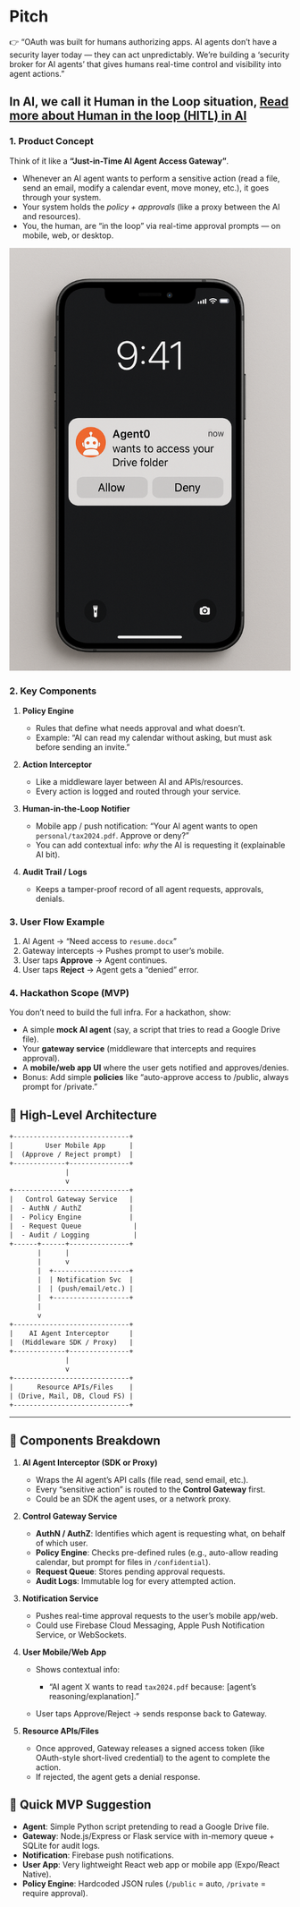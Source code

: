 
 # Pitch

👉 “OAuth was built for humans authorizing apps. AI agents don’t have a security layer today — they can act unpredictably. We’re building a ‘security broker for AI agents’ that gives humans real-time control and visibility into agent actions.”

## In AI, we call it Human in the Loop situation,  [ Read more about Human in the loop (HITL) in AI](https://www.ibm.com/think/topics/human-in-the-loop)

### 1. **Product Concept**

Think of it like a **“Just-in-Time AI Agent Access Gateway”**.

* Whenever an AI agent wants to perform a sensitive action (read a file, send an email, modify a calendar event, move money, etc.), it goes through your system.
* Your system holds the *policy + approvals* (like a proxy between the AI and resources).
* You, the human, are “in the loop” via real-time approval prompts — on mobile, web, or desktop.

![poc](/assets/hitl.png)

### 2. **Key Components**

1. **Policy Engine**

   * Rules that define what needs approval and what doesn’t.
   * Example: “AI can read my calendar without asking, but must ask before sending an invite.”

2. **Action Interceptor**

   * Like a middleware layer between AI and APIs/resources.
   * Every action is logged and routed through your service.

3. **Human-in-the-Loop Notifier**

   * Mobile app / push notification: “Your AI agent wants to open `personal/tax2024.pdf`. Approve or deny?”
   * You can add contextual info: *why* the AI is requesting it (explainable AI bit).

4. **Audit Trail / Logs**

   * Keeps a tamper-proof record of all agent requests, approvals, denials.



### 3. **User Flow Example**

1. AI Agent → “Need access to `resume.docx`”
2. Gateway intercepts → Pushes prompt to user’s mobile.
3. User taps **Approve** → Agent continues.
4. User taps **Reject** → Agent gets a “denied” error.



### 4. **Hackathon Scope (MVP)**

You don’t need to build the full infra. For a hackathon, show:

* A simple **mock AI agent** (say, a script that tries to read a Google Drive file).
* Your **gateway service** (middleware that intercepts and requires approval).
* A **mobile/web app UI** where the user gets notified and approves/denies.
* Bonus: Add simple **policies** like “auto-approve access to /public, always prompt for /private.”


## 🔐 High-Level Architecture

```
+-----------------------------+
|        User Mobile App      |
|  (Approve / Reject prompt)  |
+-------------+---------------+
              |
              v
+-----------------------------+
|   Control Gateway Service   |
|  - AuthN / AuthZ            |
|  - Policy Engine            |
|  - Request Queue             |
|  - Audit / Logging           |
+------+------+---------------+
       |      |
       |      v
       |  +-------------------+
       |  | Notification Svc  |
       |  | (push/email/etc.) |
       |  +-------------------+
       |
       v
+-----------------------------+
|    AI Agent Interceptor     |
|  (Middleware SDK / Proxy)   |
+-------------+---------------+
              |
              v
+-----------------------------+
|      Resource APIs/Files    |
| (Drive, Mail, DB, Cloud FS) |
+-----------------------------+
```

---

## 🧩 Components Breakdown

1. **AI Agent Interceptor (SDK or Proxy)**

   * Wraps the AI agent’s API calls (file read, send email, etc.).
   * Every “sensitive action” is routed to the **Control Gateway** first.
   * Could be an SDK the agent uses, or a network proxy.

2. **Control Gateway Service**

   * **AuthN / AuthZ**: Identifies which agent is requesting what, on behalf of which user.
   * **Policy Engine**: Checks pre-defined rules (e.g., auto-allow reading calendar, but prompt for files in `/confidential`).
   * **Request Queue**: Stores pending approval requests.
   * **Audit Logs**: Immutable log for every attempted action.

3. **Notification Service**

   * Pushes real-time approval requests to the user’s mobile app/web.
   * Could use Firebase Cloud Messaging, Apple Push Notification Service, or WebSockets.

4. **User Mobile/Web App**

   * Shows contextual info:

     * “AI agent X wants to read `tax2024.pdf` because: [agent’s reasoning/explanation].”
   * User taps Approve/Reject → sends response back to Gateway.

5. **Resource APIs/Files**

   * Once approved, Gateway releases a signed access token (like OAuth-style short-lived credential) to the agent to complete the action.
   * If rejected, the agent gets a denial response.


## 🔧 Quick MVP Suggestion

* **Agent**: Simple Python script pretending to read a Google Drive file.
* **Gateway**: Node.js/Express or Flask service with in-memory queue + SQLite for audit logs.
* **Notification**: Firebase push notifications.
* **User App**: Very lightweight React web app or mobile app (Expo/React Native).
* **Policy Engine**: Hardcoded JSON rules (`/public` = auto, `/private` = require approval).
